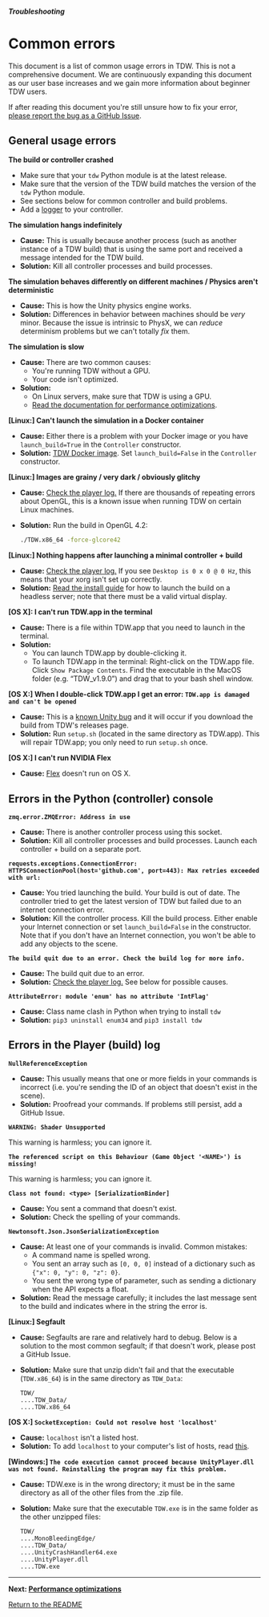 ##### Troubleshooting

# Common errors

This document is a list of common usage errors in TDW. This is not a comprehensive document. We are continuously expanding this document as our user base increases and we gain more information about beginner TDW users.

If after reading this document you're still unsure how to fix your error, [please report the bug as a GitHub Issue](issues.md).

## General usage errors

**The build or controller crashed**

- Make sure that your `tdw` Python module is at the latest release.
- Make sure that the version of the TDW build matches the version of the `tdw` Python module.
- See sections below for common controller and build problems.
- Add a [logger](logger.md) to your controller.

**The simulation hangs indefinitely**

- **Cause:** This is usually because another process (such as another instance of a  TDW build) that is using the same port and received a message intended  for the TDW build.
- **Solution:** Kill all controller processes and build processes.

**The simulation behaves differently on different machines / Physics aren't deterministic**

- **Cause:** This is how the Unity physics engine works.
- **Solution:** Differences in behavior between machines should be *very* minor. Because the issue is intrinsic to PhysX, we can *reduce* determinism problems but we can't totally *fix* them.

**The simulation is slow**

- **Cause:** There are two common causes:
  - You're running TDW without a GPU.
  - Your code isn't optimized.
- **Solution:**
  - On Linux servers, make sure that TDW is using a GPU.
  - [Read the documentation for performance optimizations](performance_optimizations.md).

**[Linux:] Can't launch the simulation in a Docker container**

- **Cause:** Either there is a problem with your Docker image or you have `launch_build=True` in the `Controller` constructor.
- **Solution:** [TDW Docker image](../setup/install.md). Set `launch_build=False` in the `Controller` constructor.

**[Linux:] Images are grainy / very dark / obviously glitchy**

- **Cause:** [Check the player log.](https://docs.unity3d.com/Manual/LogFiles.html) If there are thousands of repeating errors about OpenGL, this is a known issue when running TDW on certain Linux machines.

- **Solution:** Run the build in OpenGL 4.2:

  ```bash
  ./TDW.x86_64 -force-glcore42
  ```
  

**[Linux:] Nothing happens after launching a minimal controller + build**

- **Cause:** [Check the player log.](https://docs.unity3d.com/Manual/LogFiles.html) If you see `Desktop is 0 x 0 @ 0 Hz`, this means that your xorg isn't set up correctly.
- **Solution:**  [Read the install guide](../setup/install.md) for how to launch the build on a headless server; note that there must be a valid virtual display.

**[OS X]: I can't run TDW.app in the terminal**

- **Cause:** There is a file within TDW.app that you need to launch in the terminal. 
- **Solution:**
  - You can launch TDW.app by double-clicking it.
  - To launch TDW.app in the terminal: Right-click on the TDW.app file. Click `Show Package Contents`. Find the executable in the MacOS folder (e.g.  “TDW_v1.9.0”) and drag that to your bash shell window.

**[OS X:] When I double-click TDW.app I get an error: `TDW.app is damaged and can't be opened`**

- **Cause:** This is a [known Unity bug](https://issuetracker.unity3d.com/issues/macos-builds-now-contain-a-quarantine-attribute) and it will occur if you download the build from TDW's releases page. 
- **Solution:** Run `setup.sh` (located in the same directory as TDW.app). This will repair TDW.app; you only need to run `setup.sh` once.

**[OS X:] I can't run NVIDIA Flex**

- **Cause:** [Flex](../flex/flex.md) doesn't run on OS X.


## Errors in the Python (controller) console

**`zmq.error.ZMQError: Address in use`**

- **Cause:** There is another controller process using this socket.
- **Solution:** Kill all controller processes and build processes. Launch each controller + build on a separate port.

**`requests.exceptions.ConnectionError: HTTPSConnectionPool(host='github.com', port=443): Max retries exceeded with url:`**

- **Cause:** You tried launching the build. Your build is out of date. The controller tried to get the latest version of TDW but failed due to an internet connection error.
- **Solution:** Kill the controller process. Kill the build process. Either enable your Internet connection or set `launch_build=False` in the constructor. Note that if you don't have an Internet connection, you won't be able to add any objects to the scene.

**`The build quit due to an error. Check the build log for more info.`**

- **Cause:** The build quit due to an error.
- **Solution:** [Check the player log.](https://docs.unity3d.com/Manual/LogFiles.html) See below for possible causes.

**`AttributeError: module 'enum' has no attribute 'IntFlag'`**

- **Cause:** Class name clash in Python when trying to install `tdw`
- **Solution:** `pip3 uninstall enum34` and `pip3 install tdw`

## Errors in the Player (build) log

**`NullReferenceException`**

- **Cause:** This usually means that one or more fields in your commands is  incorrect (i.e. you're sending the ID of an object that doesn't exist in the scene).
- **Solution:** Proofread your commands. If problems still persist, add a GitHub Issue.

**`WARNING: Shader Unsupported`**

This warning is harmless; you can ignore it.

**`The referenced script on this Behaviour (Game Object '<NAME>') is missing!`**

This warning is harmless; you can ignore it.

**`Class not found: <type> [SerializationBinder]`**

- **Cause:** You sent a command that doesn't exist.
- **Solution:** Check the spelling of your commands.

**`Newtonsoft.Json.JsonSerializationException`**

- **Cause:** At least one of your commands is invalid. Common mistakes:
  - A command name is spelled wrong.
  - You sent an array such as `[0, 0, 0]` instead of a dictionary such as `{"x": 0, "y": 0, "z": 0}`.
  - You sent the wrong type of parameter, such as sending a dictionary when the API expects a float.
- **Solution:** Read the message carefully; it includes the last message sent to the build and indicates where in the string the error is.

**[Linux:] Segfault**

- **Cause:** Segfaults are rare and relatively hard to debug. Below is a solution to the most common segfault; if that doesn't work, please post a GitHub Issue.

- **Solution:** Make sure that unzip didn't fail and that the executable (`TDW.x86_64`) is in the same directory as `TDW_Data`:

  ```
  TDW/
  ....TDW_Data/
  ....TDW.x86_64
  ```

**[OS X:] `SocketException: Could not resolve host 'localhost'`**

- **Cause:** `localhost` isn't a listed host.
- **Solution:** To add `localhost` to your computer's list of hosts, read [this](https://apple.stackexchange.com/a/307029).

**[Windows:] `The code execution cannot proceed because UnityPlayer.dll was not found. Reinstalling the program may fix this problem.`**

- **Cause:**  TDW.exe is in the wrong directory; it must be in the same directory as all of the other files from the .zip file.

- **Solution:** Make sure that the executable `TDW.exe` is in the same folder as the other unzipped files:

  ```
  TDW/
  ....MonoBleedingEdge/
  ....TDW_Data/
  ....UnityCrashHandler64.exe
  ....UnityPlayer.dll
  ....TDW.exe
  ```

***

**Next: [Performance optimizations](performance_optimizations.md)**

[Return to the README](../../../README.md)